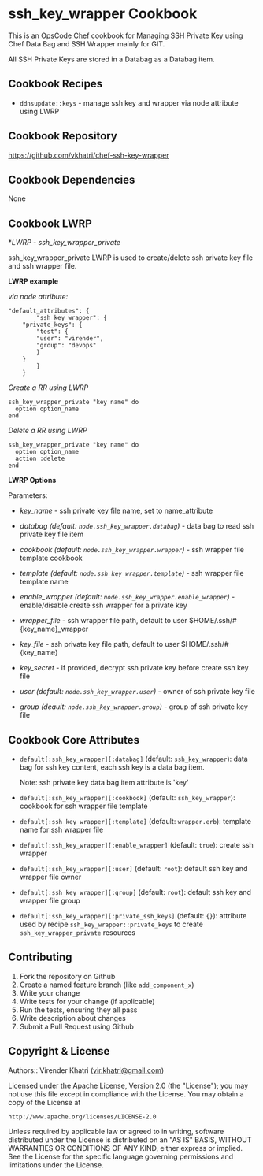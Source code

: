 ssh_key_wrapper Cookbook
========================

This is an [OpsCode Chef] cookbook for Managing SSH Private Key using Chef Data Bag and SSH Wrapper mainly for GIT.

All SSH Private Keys are stored in a Databag as a Databag item.


## Cookbook Recipes

- `ddnsupdate::keys`   - manage ssh key and wrapper via node attribute using LWRP


## Cookbook Repository

https://github.com/vkhatri/chef-ssh-key-wrapper


## Cookbook Dependencies

None


## Cookbook LWRP

**LWRP - ssh_key_wrapper_private*

ssh_key_wrapper_private LWRP is used to create/delete ssh private key file and ssh wrapper file.

**LWRP example**

*via node attribute:*

    "default_attributes": {
			"ssh_key_wrapper": {
      	"private_keys": {
        	"test": {
          	"user": "virender",
          	"group": "devops"
        	}
      	}
			}
		}



*Create a RR using LWRP*

    ssh_key_wrapper_private "key name" do
      option option_name
    end

*Delete a RR using LWRP*

    ssh_key_wrapper_private "key name" do
      option option_name
      action :delete
    end


**LWRP Options**


Parameters:

- *key_name* - ssh private key file name, set to name_attribute

- *databag (default: `node.ssh_key_wrapper.databag`)* - data bag to read ssh private key file item
- *cookbook (default: `node.ssh_key_wrapper.wrapper`)* - ssh wrapper file template cookbook
- *template (default: `node.ssh_key_wrapper.template`)* - ssh wrapper file template name

- *enable_wrapper (default: `node.ssh_key_wrapper.enable_wrapper`)* - enable/disable create ssh wrapper for a private key
- *wrapper_file* - ssh wrapper file path, default to user $HOME/.ssh/#{key_name}_wrapper
- *key_file* - ssh private key file path, default to user $HOME/.ssh/#{key_name}
- *key_secret* - if provided, decrypt ssh private key before create ssh key file

- *user (default: `node.ssh_key_wrapper.user`)* - owner of ssh private key file
- *group (deault: `node.ssh_key_wrapper.group`)* - group of ssh private key file


## Cookbook Core Attributes

 * `default[:ssh_key_wrapper][:databag]` (default: `ssh_key_wrapper`): data bag for ssh key content, each ssh key is a data bag item.

    Note: ssh private key data bag item attribute is 'key'

 * `default[:ssh_key_wrapper][:cookbook]` (default: `ssh_key_wrapper`): cookbook for ssh wrapper file template
 * `default[:ssh_key_wrapper][:template]` (default: `wrapper.erb`): template name for ssh wrapper file
 * `default[:ssh_key_wrapper][:enable_wrapper]` (default: `true`): create ssh wrapper
 * `default[:ssh_key_wrapper][:user]` (default: `root`): default ssh key and wrapper file owner
 * `default[:ssh_key_wrapper][:group]` (default: `root`): default ssh key and wrapper file group
 * `default[:ssh_key_wrapper][:private_ssh_keys]` (default: `{}`): attribute used by recipe `ssh_key_wrapper::private_keys` to create `ssh_key_wrapper_private` resources


## Contributing

1. Fork the repository on Github
2. Create a named feature branch (like `add_component_x`)
3. Write your change
4. Write tests for your change (if applicable)
5. Run the tests, ensuring they all pass
6. Write description about changes
7. Submit a Pull Request using Github


## Copyright & License

Authors:: Virender Khatri (vir.khatri@gmail.com)

Licensed under the Apache License, Version 2.0 (the "License");
you may not use this file except in compliance with the License.
You may obtain a copy of the License at

    http://www.apache.org/licenses/LICENSE-2.0

Unless required by applicable law or agreed to in writing, software
distributed under the License is distributed on an "AS IS" BASIS,
WITHOUT WARRANTIES OR CONDITIONS OF ANY KIND, either express or implied.
See the License for the specific language governing permissions and
limitations under the License.


[Opscode Chef]: https://wiki.opscode.com/display/chef/Home
